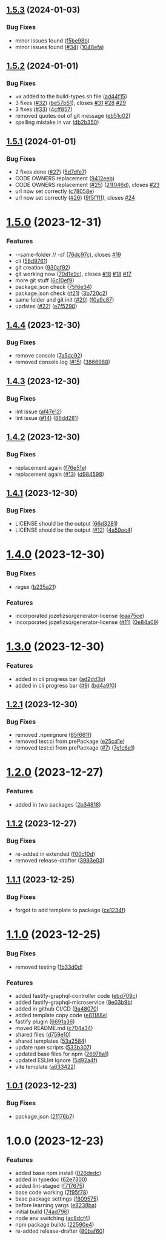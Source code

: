 ## [1.5.3](https://github.com/Bugs5382/project-app-setup/compare/v1.5.2...v1.5.3) (2024-01-03)


### Bug Fixes

* minor issues found ([f5be98b](https://github.com/Bugs5382/project-app-setup/commit/f5be98b7befd12cd44ae84f1e737699e425fdc3d))
* minor issues found ([#34](https://github.com/Bugs5382/project-app-setup/issues/34)) ([1048efa](https://github.com/Bugs5382/project-app-setup/commit/1048efa4acd685ad3373bd76fdad86d798751428))

## [1.5.2](https://github.com/Bugs5382/project-app-setup/compare/v1.5.1...v1.5.2) (2024-01-01)


### Bug Fixes

* +x added to the build-types.sh file ([ad44f15](https://github.com/Bugs5382/project-app-setup/commit/ad44f1507e0591c2de6f6385cc4e657497614b83))
* 3 fixes ([#32](https://github.com/Bugs5382/project-app-setup/issues/32)) ([be57b51](https://github.com/Bugs5382/project-app-setup/commit/be57b5199555cc8b7644358ddeb41f5098e7a049)), closes [#31](https://github.com/Bugs5382/project-app-setup/issues/31) [#28](https://github.com/Bugs5382/project-app-setup/issues/28) [#29](https://github.com/Bugs5382/project-app-setup/issues/29)
* 3 fixes ([#33](https://github.com/Bugs5382/project-app-setup/issues/33)) ([4cff857](https://github.com/Bugs5382/project-app-setup/commit/4cff85706ec17926f12498aa1ec1282f4a5a143a))
* removed quotes out of git message ([eb51c02](https://github.com/Bugs5382/project-app-setup/commit/eb51c0205f450161a10ee5f2c89f3cf47228f340))
* spelling mistake in var ([db2b350](https://github.com/Bugs5382/project-app-setup/commit/db2b350116fa718fceb5a0fe754888e0a64ce8fd))

## [1.5.1](https://github.com/Bugs5382/project-app-setup/compare/v1.5.0...v1.5.1) (2024-01-01)


### Bug Fixes

* 2 fixes done ([#27](https://github.com/Bugs5382/project-app-setup/issues/27)) ([5d7dfe7](https://github.com/Bugs5382/project-app-setup/commit/5d7dfe71c02a96efa5096be355a57b4c240f3dea))
* CODE OWNERS replacement ([9412eeb](https://github.com/Bugs5382/project-app-setup/commit/9412eeb53f6d19df2c638b099d4b6cb7d70e0f42))
* CODE OWNERS replacement ([#25](https://github.com/Bugs5382/project-app-setup/issues/25)) ([21f046d](https://github.com/Bugs5382/project-app-setup/commit/21f046df19c75bd27661cac7ff42f385f315cef0)), closes [#23](https://github.com/Bugs5382/project-app-setup/issues/23)
* url now set correctly ([c78058e](https://github.com/Bugs5382/project-app-setup/commit/c78058e0deb09458ae8294d700b4cf51318e6a9e))
* url now set correctly ([#26](https://github.com/Bugs5382/project-app-setup/issues/26)) ([9f5f111](https://github.com/Bugs5382/project-app-setup/commit/9f5f111974160e47ce14d32584b78a9d0d35f958)), closes [#24](https://github.com/Bugs5382/project-app-setup/issues/24)

# [1.5.0](https://github.com/Bugs5382/project-app-setup/compare/v1.4.4...v1.5.0) (2023-12-31)


### Features

* --same-folder // -sf ([76dc97c](https://github.com/Bugs5382/project-app-setup/commit/76dc97c7accca866c1bdbda3a170187ecc5039c4)), closes [#19](https://github.com/Bugs5382/project-app-setup/issues/19)
* cli ([58d9761](https://github.com/Bugs5382/project-app-setup/commit/58d97613f0ca408032b80c82918de7d9c09aeb96))
* git creation ([930af92](https://github.com/Bugs5382/project-app-setup/commit/930af928e7596b973eef9703a2542bb6e024eda7))
* git working now ([70d1e9c](https://github.com/Bugs5382/project-app-setup/commit/70d1e9c8d7d8518317819c1f42894b0cbecc9492)), closes [#18](https://github.com/Bugs5382/project-app-setup/issues/18) [#18](https://github.com/Bugs5382/project-app-setup/issues/18) [#17](https://github.com/Bugs5382/project-app-setup/issues/17)
* more git stuff ([6c10ef9](https://github.com/Bugs5382/project-app-setup/commit/6c10ef95dc614fc42c2d099b4bd168927dc522c7))
* package.json check ([75f6e34](https://github.com/Bugs5382/project-app-setup/commit/75f6e34882294707770632dc9fabcb172c4c7d8b))
* package.json check ([#21](https://github.com/Bugs5382/project-app-setup/issues/21)) ([3b720c2](https://github.com/Bugs5382/project-app-setup/commit/3b720c2a3aa27e9622d4fa171fcb7a6c544f1316))
* same folder and git init ([#20](https://github.com/Bugs5382/project-app-setup/issues/20)) ([f0a9c87](https://github.com/Bugs5382/project-app-setup/commit/f0a9c87c7853a5938b54844a36f6cb9c04701c3e))
* updates ([#22](https://github.com/Bugs5382/project-app-setup/issues/22)) ([e7f5290](https://github.com/Bugs5382/project-app-setup/commit/e7f529064cbc90f77bea96a98346edef55d306f5))

## [1.4.4](https://github.com/Bugs5382/project-app-setup/compare/v1.4.3...v1.4.4) (2023-12-30)


### Bug Fixes

* remove console ([7a5dc92](https://github.com/Bugs5382/project-app-setup/commit/7a5dc92fe63186cd4293aef51baa5b65551775b5))
* removed console.log ([#15](https://github.com/Bugs5382/project-app-setup/issues/15)) ([3866988](https://github.com/Bugs5382/project-app-setup/commit/3866988fe0c6d0a157cca52714c298841810b414))

## [1.4.3](https://github.com/Bugs5382/project-app-setup/compare/v1.4.2...v1.4.3) (2023-12-30)


### Bug Fixes

* lint issue ([af47e12](https://github.com/Bugs5382/project-app-setup/commit/af47e12ae2cbe82c42dd5000f7c5e5c5214b1528))
* lint issue ([#14](https://github.com/Bugs5382/project-app-setup/issues/14)) ([86dd281](https://github.com/Bugs5382/project-app-setup/commit/86dd281c587b7f824d196a7c1f6f200f37035737))

## [1.4.2](https://github.com/Bugs5382/project-app-setup/compare/v1.4.1...v1.4.2) (2023-12-30)


### Bug Fixes

* replacement again ([f76e51e](https://github.com/Bugs5382/project-app-setup/commit/f76e51ec63578af477df4e8cd3cf670bb34589e0))
* replacement again ([#13](https://github.com/Bugs5382/project-app-setup/issues/13)) ([d984598](https://github.com/Bugs5382/project-app-setup/commit/d9845984610cb58d5f3810121c96235351967db6))

## [1.4.1](https://github.com/Bugs5382/project-app-setup/compare/v1.4.0...v1.4.1) (2023-12-30)


### Bug Fixes

* LICENSE should be the output ([66d3281](https://github.com/Bugs5382/project-app-setup/commit/66d32813e62b30a98d8c98538b127b69978f2789))
* LICENSE should be the output ([#12](https://github.com/Bugs5382/project-app-setup/issues/12)) ([4a59ec4](https://github.com/Bugs5382/project-app-setup/commit/4a59ec4ff9d92716617819b0cb314a4f86861669))

# [1.4.0](https://github.com/Bugs5382/project-app-setup/compare/v1.3.0...v1.4.0) (2023-12-30)


### Bug Fixes

* regex ([b235a21](https://github.com/Bugs5382/project-app-setup/commit/b235a21abf15754ab9e51d07ce0e1d8190c69ee2))


### Features

* incorporated jozefizso/generator-license ([eaa75ce](https://github.com/Bugs5382/project-app-setup/commit/eaa75ceae00db2c30ad84d513b2d99e77c24df1c))
* incorporated jozefizso/generator-license ([#11](https://github.com/Bugs5382/project-app-setup/issues/11)) ([0e84a09](https://github.com/Bugs5382/project-app-setup/commit/0e84a0944791118fe756b8e42e041d7bb1b17f4a))

# [1.3.0](https://github.com/Bugs5382/project-app-setup/compare/v1.2.1...v1.3.0) (2023-12-30)


### Features

* added in cli progress bar ([ad2dd3b](https://github.com/Bugs5382/project-app-setup/commit/ad2dd3b422dcc1699213191b36545d5baaa95372))
* added in cli progress bar ([#9](https://github.com/Bugs5382/project-app-setup/issues/9)) ([bd4a9f0](https://github.com/Bugs5382/project-app-setup/commit/bd4a9f09053f1c8abd97a90bcb2549106eb07c2a))

## [1.2.1](https://github.com/Bugs5382/project-app-setup/compare/v1.2.0...v1.2.1) (2023-12-30)


### Bug Fixes

* removed .npmignore ([85f661f](https://github.com/Bugs5382/project-app-setup/commit/85f661f39bc77ab124d55bc808de9ed73572c99c))
* removed test:ci from prePackage ([e25cd1e](https://github.com/Bugs5382/project-app-setup/commit/e25cd1e4e2550512bc13a733619c9577c2c073b5))
* removed test:ci from prePackage ([#7](https://github.com/Bugs5382/project-app-setup/issues/7)) ([7e1c6e1](https://github.com/Bugs5382/project-app-setup/commit/7e1c6e1c6e0a2e4d8d1923a33a7e790060c71348))

# [1.2.0](https://github.com/Bugs5382/project-app-setup/compare/v1.1.2...v1.2.0) (2023-12-27)


### Features

* added in two packages ([2b34818](https://github.com/Bugs5382/project-app-setup/commit/2b348187176c1bace98970c5afee0086b5fa7461))

## [1.1.2](https://github.com/Bugs5382/project-app-setup/compare/v1.1.1...v1.1.2) (2023-12-27)


### Bug Fixes

* re-added in extended ([f00c10d](https://github.com/Bugs5382/project-app-setup/commit/f00c10d378f2ff31c564a8f65dc93318236134c6))
* removed release-drafter ([3993e03](https://github.com/Bugs5382/project-app-setup/commit/3993e032096568ddc4b846eaff0a958a2f154f65))

## [1.1.1](https://github.com/Bugs5382/project-app-setup/compare/v1.1.0...v1.1.1) (2023-12-25)


### Bug Fixes

* forgot to add template to package ([ce1234f](https://github.com/Bugs5382/project-app-setup/commit/ce1234f141e69cfc9bbb9af3819e599601f5bbc0))

# [1.1.0](https://github.com/Bugs5382/project-app-setup/compare/v1.0.1...v1.1.0) (2023-12-25)


### Bug Fixes

* removed testing ([1b33d0d](https://github.com/Bugs5382/project-app-setup/commit/1b33d0dfe0c08cb1e23b1fe849959678f7d8a6e2))


### Features

* added fastify-graphql-controller code ([ebd709c](https://github.com/Bugs5382/project-app-setup/commit/ebd709c0db0ecddf81342aa48d20aab109c9e89f))
* added fastify-graphql-microservice ([9e03b9b](https://github.com/Bugs5382/project-app-setup/commit/9e03b9bf30f2e67a25e83092d56b3ee381889982))
* added in github CI/CD ([9a48070](https://github.com/Bugs5382/project-app-setup/commit/9a480701f6a891bae95d78e5d2c1dd0e0e9719e6))
* added template copy code ([e81188e](https://github.com/Bugs5382/project-app-setup/commit/e81188e0ce85b0fa5ed0e5950546dc9eadcf4063))
* fastify plugin ([6691a36](https://github.com/Bugs5382/project-app-setup/commit/6691a365128f15b702b339f84dc67ebed8f4d0b0))
* moved README.md ([c704a34](https://github.com/Bugs5382/project-app-setup/commit/c704a348dc50727f533feac07635fddc5501f768))
* shared files ([d759e10](https://github.com/Bugs5382/project-app-setup/commit/d759e1074a334c69ba90a66c42d91afbaade4917))
* shared templates ([53a2584](https://github.com/Bugs5382/project-app-setup/commit/53a258409b1313c9d4c9cc7aa5ad0a1994ea80b3))
* update npm scripts ([533b307](https://github.com/Bugs5382/project-app-setup/commit/533b307a34b953b1fc5ec6b08bbd103baaf3e4a1))
* updated base files for npm ([26978a1](https://github.com/Bugs5382/project-app-setup/commit/26978a19477fc3b86a939b45d9376c565aa59f95))
* updated ESLInt Ignore ([5d92a4f](https://github.com/Bugs5382/project-app-setup/commit/5d92a4f93c71d9d4e593d91f6153d2e9d564d9be))
* vite template ([a633422](https://github.com/Bugs5382/project-app-setup/commit/a633422e6d6ec94f26af7f15828e1d3c481f5ce1))

## [1.0.1](https://github.com/Bugs5382/project-app-setup/compare/v1.0.0...v1.0.1) (2023-12-23)


### Bug Fixes

* package.json ([21176b7](https://github.com/Bugs5382/project-app-setup/commit/21176b7d41f291e9141f846a73796a38feae6120))

# 1.0.0 (2023-12-23)


### Features

* added base npm install ([026dedc](https://github.com/Bugs5382/project-app-setup/commit/026dedc6ac6c3cc641497fa293dc5d0661719a5e))
* added in typedoc ([62e7300](https://github.com/Bugs5382/project-app-setup/commit/62e7300373ba79392588bbdb0ed49e908284031e))
* added lint-staged ([f717675](https://github.com/Bugs5382/project-app-setup/commit/f717675323a7676ce2ae1c8c7862f1510cc919e7))
* base code working ([7f95f78](https://github.com/Bugs5382/project-app-setup/commit/7f95f7885c2d9f29bc04af791eb996c1a510c916))
* base package settings ([f809575](https://github.com/Bugs5382/project-app-setup/commit/f809575dc0cf43b61f8e0755db62fe5bcd2fd427))
* before learning yargs ([e8238ba](https://github.com/Bugs5382/project-app-setup/commit/e8238ba0b7633a5f97e75a310a5f4256eabf947b))
* initial build ([74ad796](https://github.com/Bugs5382/project-app-setup/commit/74ad796ced227e2f10e6a14d41866f7e5170e48e))
* node env switching ([ac8dcf4](https://github.com/Bugs5382/project-app-setup/commit/ac8dcf4ad440244a213bc63eedbdbbc6c120ec19))
* npm package builds ([22590e4](https://github.com/Bugs5382/project-app-setup/commit/22590e4ebc6def1ed5375f48d05443ea01cf6cbc))
* re-added release-drafter ([80baf60](https://github.com/Bugs5382/project-app-setup/commit/80baf60f7f90a8eaa6df6f738c05ff87d6a95ce6))
